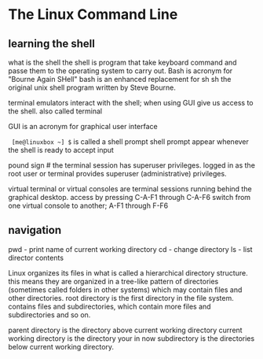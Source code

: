 # The Linux Command Line

## learning the shell

what is the shell
  the shell is program that take keyboard command and passe them to the
  operating system to carry out.
  Bash is acronym for "Bourne Again SHell"
    bash is an enhanced replacement for sh
  sh the original unix shell program written by Steve Bourne.

terminal emulators interact with the shell; when using GUI
  give us access to the shell.
  also called terminal

GUI is an acronym for graphical user interface

` [me@linuxbox ~] $` is called a shell prompt
  shell prompt appear whenever the shell is ready to accept input
  
pound sign # the terminal session has superuser privileges.
  logged in as the root user or terminal provides superuser
  (administrative) privileges.
  
virtual terminal or virtual consoles
  are terminal sessions running behind the graphical desktop.
  access by pressing C-A-F1 through C-A-F6
  switch from one virtual console to another; A-F1 through F-F6
  
## navigation

pwd - print name of current working directory
cd - change directory
ls - list director contents

Linux organizes its files in what is called a hierarchical directory
structure.
  this means they are organized in a tree-like pattern of directories
  (sometimes called folders in other systems)
    which may contain files and other directories.
root directory is the first directory in the file system.
  contains files and subdirectories, which contain more files and
  subdirectories and so on.

parent directory is the directory above current working directory
  current working directory is the directory your in now
    subdirectory is the directories below current working directory.
